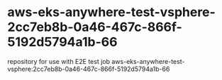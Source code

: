 # aws-eks-anywhere-test-vsphere-2cc7eb8b-0a46-467c-866f-5192d5794a1b-66
repository for use with E2E test job aws-eks-anywhere-test-vsphere:2cc7eb8b-0a46-467c-866f-5192d5794a1b-66
